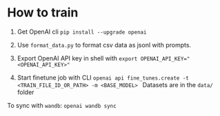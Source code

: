# How to train

1. Get OpenAI cli
`pip install --upgrade openai`

2. Use `format_data.py` to format csv data as jsonl with prompts.

3. Export OpenAI API key in shell with
`export OPENAI_API_KEY="<OPENAI_API_KEY>"`

4. Start finetune job with CLI
`openai api fine_tunes.create -t <TRAIN_FILE_ID_OR_PATH> -m <BASE_MODEL>
`
Datasets are in the `data/` folder

To sync with `wandb`: `openai wandb sync`